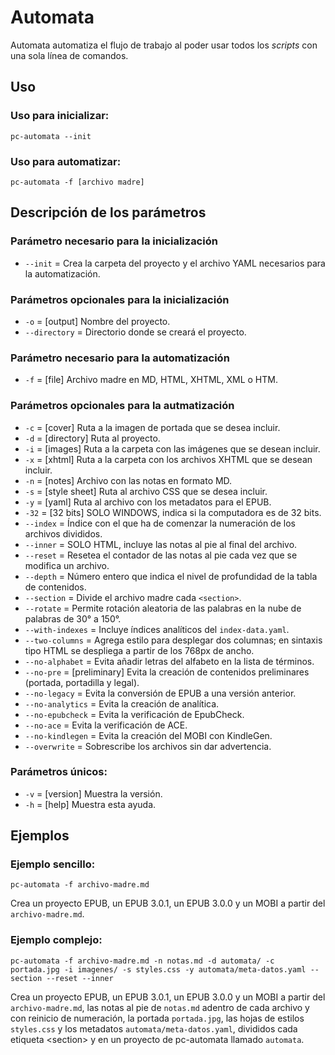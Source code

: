 # Automata

Automata automatiza el flujo de trabajo al poder usar todos los *scripts*
con una sola línea de comandos.

## Uso

### Uso para inicializar:

```
pc-automata --init
```
  
### Uso para automatizar:

```
pc-automata -f [archivo madre]
```
  
## Descripción de los parámetros

### Parámetro necesario para la inicialización

* `--init` = Crea la carpeta del proyecto y el archivo YAML necesarios para la automatización.

### Parámetros opcionales para la inicialización

* `-o` = [output] Nombre del proyecto.
* `--directory` = Directorio donde se creará el proyecto.
  
### Parámetro necesario para la automatización

* `-f` = [file] Archivo madre en MD, HTML, XHTML, XML o HTM.
  
### Parámetros opcionales para la autmatización

* `-c` = [cover] Ruta a la imagen de portada que se desea incluir.
* `-d` = [directory] Ruta al proyecto.
* `-i` = [images] Ruta a la carpeta con las imágenes que se desean incluir.
* `-x` = [xhtml] Ruta a la carpeta con los archivos XHTML que se desean incluir.
* `-n` = [notes] Archivo con las notas en formato MD.
* `-s` = [style sheet] Ruta al archivo CSS que se desea incluir.
* `-y` = [yaml] Ruta al archivo con los metadatos para el EPUB.
* `-32` = [32 bits] SOLO WINDOWS, indica si la computadora es de 32 bits.
* `--index` = Índice con el que ha de comenzar la numeración de los archivos divididos.
* `--inner` = SOLO HTML, incluye las notas al pie al final del archivo.
* `--reset` =  Resetea el contador de las notas al pie cada vez que se modifica un archivo.
* `--depth` = Número entero que indica el nivel de profundidad de la tabla de contenidos.
* `--section` = Divide el archivo madre cada `<section>`.
* `--rotate` = Permite rotación aleatoria de las palabras en la nube de palabras de 30° a 150°.
* `--with-indexes` = Incluye índices analíticos del `index-data.yaml`.
* `--two-columns` = Agrega estilo para desplegar dos columnas; en sintaxis tipo HTML se despliega a partir de los 768px de ancho.
* `--no-alphabet` = Evita añadir letras del alfabeto en la lista de términos.
* `--no-pre` = [preliminary] Evita la creación de contenidos preliminares (portada, portadilla y legal).
* `--no-legacy` = Evita la conversión de EPUB a una versión anterior.
* `--no-analytics` = Evita la creación de analítica.
* `--no-epubcheck` = Evita la verificación de EpubCheck.
* `--no-ace` = Evita la verificación de ACE.
* `--no-kindlegen` = Evita la creación del MOBI con KindleGen.
* `--overwrite` = Sobrescribe los archivos sin dar advertencia.

### Parámetros únicos:

* `-v` = [version] Muestra la versión.
* `-h` = [help] Muestra esta ayuda.
  
## Ejemplos
  
### Ejemplo sencillo:

```
pc-automata -f archivo-madre.md
```

Crea un proyecto EPUB, un EPUB 3.0.1, un EPUB 3.0.0 y un MOBI a partir del `archivo-madre.md`.
  
### Ejemplo complejo:

```
pc-automata -f archivo-madre.md -n notas.md -d automata/ -c portada.jpg -i imagenes/ -s styles.css -y automata/meta-datos.yaml --section --reset --inner
```
  
Crea un proyecto EPUB, un EPUB 3.0.1, un EPUB 3.0.0 y un MOBI a partir del `archivo-madre.md`, las notas al pie de `notas.md` adentro de cada archivo y con reinicio de numeración, la portada `portada.jpg`, las hojas de estilos `styles.css` y los metadatos `automata/meta-datos.yaml`, divididos cada etiqueta \<section\> y en un proyecto de pc-automata llamado `automata`.
